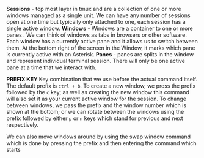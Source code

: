 **Sessions** - top most layer in tmux and are a collection of one or more windows managed as a single unit.
We can have any number of sessions open at one time but typically only attached to one, each session has a single active window.
**Windows** - Windows are a container to one or more panes . We can think of windows as tabs in browsers or other software. Each window has a currently active pane and it allows us to switch between them.
At the bottom right of the screen in the Window, it marks which pane is currently active with an Asterisk.
**Panes** - panes are splits in the window and represent individual terminal session. There will only be one active pane at a time that we interact with. 

**PREFIX KEY**
Key combination that we use before the actual command itself. The default prefix is `ctrl + b`.
To create a new window, we press the prefix followed by the `c` key; as well as creating the new window this command will also set it as your current active window for the session. 
To change between windows, we pass the prefix and the window number which is shown at the bottom; or we can rotate between the windows using the prefix followed by either `p` or `n` keys which stand for previous and next respectively.

We can also move windows around by using the swap window command which is done by pressing the prefix and then entering the command which starts 